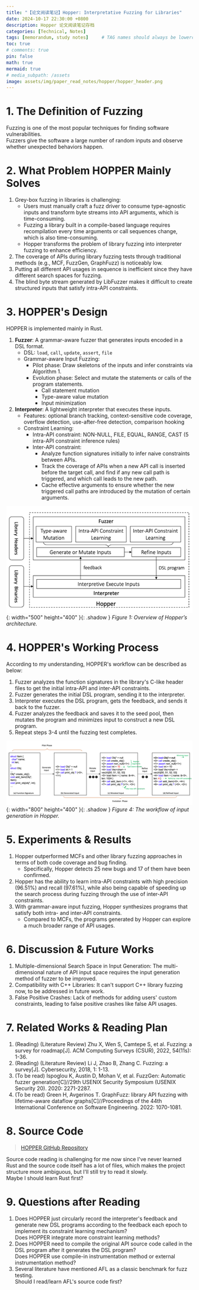 ```yaml
---
title: "【论文阅读笔记】Hopper: Interpretative Fuzzing for Libraries"
date: 2024-10-17 22:30:00 +0800
description: Hopper 论文阅读笔记存档
categories: [Technical, Notes]
tags: [memorandum, study notes]     # TAG names should always be lowercase
toc: true
# comments: true
pin: false
math: true
mermaid: true
# media_subpath: /assets
image: assets/img/paper_read_notes/hopper/hopper_header.png
---
```


# 1. The Definition of Fuzzing

Fuzzing is one of the most popular techniques for finding software vulnerabilities.  
Fuzzers give the software a large number of random inputs and observe whether unexpected behaviors happen.

# 2. What Problem HOPPER Mainly Solves

1. Grey-box fuzzing in libraries is challenging:
    - Users must manually craft a fuzz driver to consume type-agnostic inputs and transform byte streams into API arguments, which is time-consuming.
    - Fuzzing a library built in a compile-based language requires recompilation every time arguments or call sequences change, which is also time-consuming.
    - Hopper transforms the problem of library fuzzing into interpreter fuzzing to enhance efficiency.
2. The coverage of APIs during library fuzzing tests through traditional methods (e.g., MCF, FuzzGen, GraphFuzz) is noticeably low.
3. Putting all different API usages in sequence is inefficient since they have different search spaces for fuzzing.
4. The blind byte stream generated by LibFuzzer makes it difficult to create structured inputs that satisfy intra-API constraints.

# 3. HOPPER's Design

HOPPER is implemented mainly in Rust.

1. **Fuzzer**: A grammar-aware fuzzer that generates inputs encoded in a DSL format.
    - DSL: `load`, `call`, `update`, `assert`, `file`
    - Grammar-aware Input Fuzzing:
        - Pilot phase: Draw skeletons of the inputs and infer constraints via Algorithm 1.
        - Evolution phase: Select and mutate the statements or calls of the program statements.
            - Call statement mutation
            - Type-aware value mutation
            - Input minimization
2. **Interpreter**: A lightweight interpreter that executes these inputs.
    - Features: optional branch tracking, context-sensitive code coverage, overflow detection, use-after-free detection, comparison hooking
    - Constraint Learning:
        - Intra-API constraint: NON-NULL, FILE, EQUAL, RANGE, CAST (5 intra-API constraint inference rules)
        - Inter-API constraint:
            - Analyze function signatures initially to infer naive constraints between APIs.
            - Track the coverage of APIs when a new API call is inserted before the target call, and find if any new call path is triggered, and which call leads to the new path.
            - Cache effective arguments to ensure whether the new triggered call paths are introduced by the mutation of certain arguments.

![hopper_1](assets/img/paper_read_notes/hopper/hopper_1.png){: width="500" height="400" }{: .shadow }
_Figure 1: Overview of Hopper’s architecture._

# 4. HOPPER's Working Process

According to my understanding, HOPPER's workflow can be described as below:

1. Fuzzer analyzes the function signatures in the library's C-like header files to get the initial intra-API and inter-API constraints.
2. Fuzzer generates the initial DSL program, sending it to the interpreter.
3. Interpreter executes the DSL program, gets the feedback, and sends it back to the fuzzer.
4. Fuzzer analyzes the feedback and saves it to the seed pool, then mutates the program and minimizes input to construct a new DSL program.
5. Repeat steps 3-4 until the fuzzing test completes.

![hopper_2](assets/img/paper_read_notes/hopper/hopper_2.png){: width="800" height="400" }{: .shadow }
_Figure 4: The workflow of input generation in Hopper._

# 5. Experiments & Results

1. Hopper outperformed MCFs and other library fuzzing approaches in terms of both code coverage and bug finding.
    - Specifically, Hopper detects 25 new bugs and 17 of them have been confirmed.
2. Hopper has the ability to learn intra-API constraints with high precision (96.51%) and recall (97.61%), while also being capable of speeding up the search process during fuzzing through the use of inter-API constraints.
3. With grammar-aware input fuzzing, Hopper synthesizes programs that satisfy both intra- and inter-API constraints.
    - Compared to MCFs, the programs generated by Hopper can explore a much broader range of API usages.

# 6. Discussion & Future Works

1. Multiple-dimensional Search Space in Input Generation: The multi-dimensional nature of API input space requires the input generation method of fuzzer to be improved.
2. Compatibility with C++ Libraries: It can't support C++ library fuzzing now, to be addressed in future work.
3. False Positive Crashes: Lack of methods for adding users' custom constraints, leading to false positive crashes like false API usages.

# 7. Related Works & Reading Plan

1. (Reading) (Literature Review) Zhu X, Wen S, Camtepe S, et al. Fuzzing: a survey for roadmap[J]. ACM Computing Surveys (CSUR), 2022, 54(11s): 1-36.
2. (Reading) (Literature Review) Li J, Zhao B, Zhang C. Fuzzing: a survey[J]. Cybersecurity, 2018, 1: 1-13.
3. (To be read) Ispoglou K, Austin D, Mohan V, et al. FuzzGen: Automatic fuzzer generation[C]//29th USENIX Security Symposium (USENIX Security 20). 2020: 2271-2287.
4. (To be read) Green H, Avgerinos T. GraphFuzz: library API fuzzing with lifetime-aware dataflow graphs[C]//Proceedings of the 44th International Conference on Software Engineering. 2022: 1070-1081.

# 8. Source Code

> [HOPPER GitHub Repository](https://github.com/FuzzAnything/Hopper)  

Source code reading is challenging for me now since I've never learned Rust and the source code itself has a lot of files, which makes the project structure more ambiguous, but I'll still try to read it slowly.  
Maybe I should learn Rust first?

# 9. Questions after Reading

1. Does HOPPER just circularly record the interpreter's feedback and generate new DSL programs according to the feedback each epoch to implement its constraint learning mechanism?  
   Does HOPPER integrate more constraint learning methods?
2. Does HOPPER need to compile the original API source code called in the DSL program after it generates the DSL program?  
   Does HOPPER use compile-in instrumentation method or external instrumentation method?
3. Several literature have mentioned AFL as a classic benchmark for fuzz testing.  
   Should I read/learn AFL's source code first?